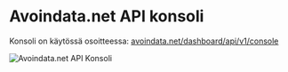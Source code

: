 Avoindata.net API konsoli
=========================

Konsoli on käytössä osoitteessa: [avoindata.net/dashboard/api/v1/console](avoindata.net/dashboard/api/v1/console)

![Avoindata.net API Konsoli](http://avoindata.net/images/github/avoin-konsoli.png)
